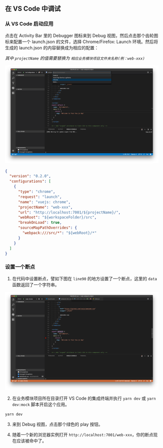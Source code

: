 ## 在 VS Code 中调试

### 从 VS Code 启动应用

点击在 Activity  Bar 里的 Debugger 图标来到 Debug 视图，然后点击那个齿轮图标来配置一个 launch.json 的文件，选择 Chrome/Firefox: Launch 环境。然后将生成的 launch.json 的内容替换成为相应的配置：

*其中 `projectName` 的值需要替换为 `相应业务模块项目文件夹名称(例：web-xxx)`*

![avatar](./images/debug-config-add.png)

```json
{
  "version": "0.2.0",
  "configurations": [
    {
      "type": "chrome",
      "request": "launch",
      "name": "vuejs: chrome",
      "projectName": "web-xxx",
      "url": "http://localhost:7001/${projectName}/",
      "webRoot": "${workspaceFolder}/src",
      "breakOnLoad": true,
      "sourceMapPathOverrides": {
        "webpack:///src/*": "${webRoot}/*"
      }
    }
  ]
}

```

### 设置一个断点

1. 在代码中设置断点，譬如下图在 `line90` 的地方设置了一个断点，这里的 `data` 函数返回了一个字符串。

![avatar](./images/debug-breakpoint-set.png)

2. 在业务模块项目所在目录打开 VS Code 的集成终端并执行 `yarn dev` 或 `yarn dev:mock` 脚本开启这个应用。

```bash
yarn dev
```

3. 来到 Debug 视图，点击那个绿色的 play 按钮。

4. 随着一个新的浏览器实例打开  `http://localhost:7001/web-xxx`，你的断点现在应该被命中了。